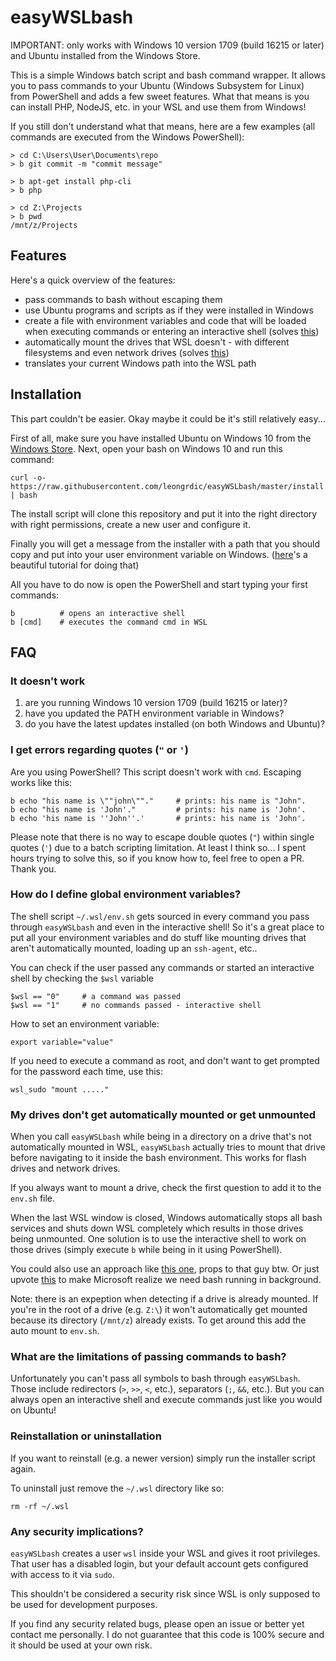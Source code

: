 # easyWSLbash

IMPORTANT: only works with Windows 10 version 1709 (build 16215 or later) and Ubuntu installed from the Windows Store.

This is a simple Windows batch script and bash command wrapper. It allows you to pass commands to your Ubuntu (Windows Subsystem for Linux) from PowerShell and adds a few sweet features. What that means is you can install PHP, NodeJS, etc. in your WSL and use them from Windows!

If you still don't understand what that means, here are a few examples (all commands are executed from the Windows PowerShell):
```
> cd C:\Users\User\Documents\repo
> b git commit -m "commit message"
```

```
> b apt-get install php-cli
> b php
```

```
> cd Z:\Projects
> b pwd
/mnt/z/Projects
```

## Features

Here's a quick overview of the features:
-   pass commands to bash without escaping them
-   use Ubuntu programs and scripts as if they were installed in Windows
-   create a file with environment variables and code that will be loaded when executing commands or entering an interactive shell (solves [this](https://github.com/Microsoft/BashOnWindows/issues/219))
-   automatically mount the drives that WSL doesn't - with different filesystems and even network drives (solves [this](https://superuser.com/a/1133984/413987))
-   translates your current Windows path into the WSL path

## Installation

This part couldn't be easier. Okay maybe it could be it's still relatively easy...

First of all, make sure you have installed Ubuntu on Windows 10 from the [Windows Store](https://msdn.microsoft.com/en-us/commandline/wsl/install_guide). Next, open your bash on Windows 10 and run this command:
```
curl -o- https://raw.githubusercontent.com/leongrdic/easyWSLbash/master/install.sh | bash
```
The install script will clone this repository and put it into the right directory with right permissions, create a new user and configure it.

Finally you will get a message from the installer with a path that you should copy and put into your user environment variable on Windows. ([here](https://stackoverflow.com/a/44272417/1830738)'s a beautiful tutorial for doing that)

All you have to do now is open the PowerShell and start typing your first commands:
```
b          # opens an interactive shell
b [cmd]    # executes the command cmd in WSL
```

## FAQ
### It doesn't work
1.  are you running Windows 10 version 1709 (build 16215 or later)?
1.  have you updated the PATH environment variable in Windows?
1.  do you have the latest updates installed (on both Windows and Ubuntu)?

### I get errors regarding quotes (`"` or `'`)
Are you using PowerShell? This script doesn't work with `cmd`.
Escaping works like this:
```
b echo "his name is \""john\""."     # prints: his name is "John".
b echo "his name is 'John'."         # prints: his name is 'John'.
b echo 'his name is ''John''.'       # prints: his name is 'John'.
```
Please note that there is no way to escape double quotes (`"`) within single quotes (`'`) due to a batch scripting limitation. At least I think so... I spent hours trying to solve this, so if you know how to, feel free to open a PR. Thank you.

### How do I define global environment variables?
The shell script `~/.wsl/env.sh` gets sourced in every command you pass through `easyWSLbash` and even in the interactive shell! So it's a great place to put all your environment variables and do stuff like mounting drives that aren't automatically mounted, loading up an `ssh-agent`, etc..

You can check if the user passed any commands or started an interactive shell by checking the `$wsl` variable
```
$wsl == "0"     # a command was passed
$wsl == "1"     # no commands passed - interactive shell
```

How to set an environment variable:
```
export variable="value"
```

If you need to execute a command as root, and don't want to get prompted for the password each time, use this:
```
wsl_sudo "mount ....."
```

### My drives don't get automatically mounted or get unmounted
When you call `easyWSLbash` while being in a directory on a drive that's not automatically mounted in WSL, `easyWSLbash` actually tries to mount that drive before navigating to it inside the bash environment. This works for flash drives and network drives.

If you always want to mount a drive, check the first question to add it to the `env.sh` file.

When the last WSL window is closed, Windows automatically stops all bash services and shuts down WSL completely which results in those drives being unmounted. One solution is to use the interactive shell to work on those drives (simply execute `b` while being in it using PowerShell).

You could also use an approach like [this one](https://emil.fi/bashwin), props to that guy btw. Or just upvote [this](https://wpdev.uservoice.com/forums/266908-command-prompt-console-bash-on-ubuntu-on-windo/suggestions/13653522-consider-enabling-cron-jobs-daemons-and-background) to make Microsoft realize we need bash running in background.

Note: there is an expeption when detecting if a drive is already mounted. If you're in the root of a drive (e.g. `Z:\`) it won't automatically get mounted because its directory (`/mnt/z`) already exists. To get around this add the auto mount to `env.sh`.

### What are the limitations of passing commands to bash?
Unfortunately you can't pass all symbols to bash through `easyWSLbash`. Those include redirectors (`>`, `>>`, `<`, etc.), separators (`;`, `&&`, etc.). But you can always open an interactive shell and execute commands just like you would on Ubuntu!

### Reinstallation or uninstallation
If you want to reinstall (e.g. a newer version) simply run the installer script again.

To uninstall just remove the `~/.wsl` directory like so:
```
rm -rf ~/.wsl
```

### Any security implications?
`easyWSLbash` creates a user `wsl` inside your WSL and gives it root privileges. That user has a disabled login, but your default account gets configured with access to it via `sudo`.

This shouldn't be considered a security risk since WSL is only supposed to be used for development purposes.

If you find any security related bugs, please open an issue or better yet contact me personally. I do not guarantee that this code is 100% secure and it should be used at your own risk.
